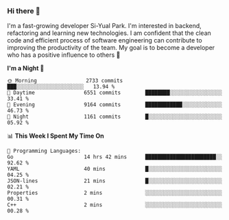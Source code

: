 ### Hi there 👋


I'm a fast-growing developer Si-Yual Park. I'm interested in backend, refactoring and learning new technologies. I am confident that the clean code and efficient process of software engineering can contribute to improving the productivity of the team. My goal is to become a developer who has a positive influence to others 🔭

<!--START_SECTION:waka-->
**I'm a Night 🦉** 

```text
🌞 Morning                2733 commits        ███░░░░░░░░░░░░░░░░░░░░░░   13.94 % 
🌆 Daytime                6551 commits        ████████░░░░░░░░░░░░░░░░░   33.41 % 
🌃 Evening                9164 commits        ████████████░░░░░░░░░░░░░   46.73 % 
🌙 Night                  1161 commits        █░░░░░░░░░░░░░░░░░░░░░░░░   05.92 % 
```


📊 **This Week I Spent My Time On** 

```text
💬 Programming Languages: 
Go                       14 hrs 42 mins      ███████████████████████░░   92.62 % 
YAML                     40 mins             █░░░░░░░░░░░░░░░░░░░░░░░░   04.25 % 
JSON-lines               21 mins             █░░░░░░░░░░░░░░░░░░░░░░░░   02.21 % 
Properties               2 mins              ░░░░░░░░░░░░░░░░░░░░░░░░░   00.31 % 
C++                      2 mins              ░░░░░░░░░░░░░░░░░░░░░░░░░   00.28 % 
```


<!--END_SECTION:waka-->
